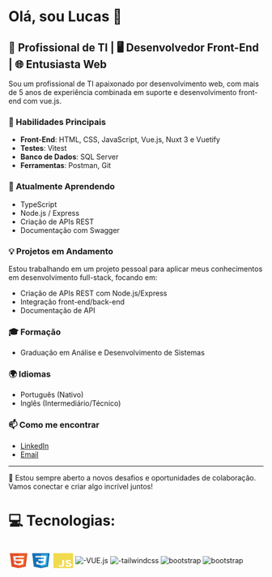 
# Olá, sou Lucas 👋

## 💼 Profissional de TI | 🖥️ Desenvolvedor Front-End | 🌐 Entusiasta Web

Sou um profissional de TI apaixonado por desenvolvimento web, com mais de 5 anos de experiência combinada em suporte e desenvolvimento front-end com vue.js.

### 🚀 Habilidades Principais

- **Front-End**: HTML, CSS, JavaScript, Vue.js, Nuxt 3 e Vuetify
- **Testes**: Vitest
- **Banco de Dados**: SQL Server
- **Ferramentas**: Postman, Git

### 🌱 Atualmente Aprendendo

- TypeScript
- Node.js / Express
- Criação de APIs REST
- Documentação com Swagger

### 💡 Projetos em Andamento

Estou trabalhando em um projeto pessoal para aplicar meus conhecimentos em desenvolvimento full-stack, focando em:
- Criação de APIs REST com Node.js/Express
- Integração front-end/back-end
- Documentação de API

### 🎓 Formação

- Graduação em Análise e Desenvolvimento de Sistemas

### 🌍 Idiomas

- Português (Nativo)
- Inglês (Intermediário/Técnico)

### 📫 Como me encontrar

- [LinkedIn](https://www.linkedin.com/in/lucasvicentedasilva/)
- [Email](mailto:lucassilva.fj@hotmail.com)

---

💬 Estou sempre aberto a novos desafios e oportunidades de colaboração. Vamos conectar e criar algo incrível juntos!

# 💻 Tecnologias:
<div style="display: inline_block"><br>
  <img align="center" alt="-HTML" height="30" width="40" src="https://raw.githubusercontent.com/devicons/devicon/master/icons/html5/html5-original.svg">
  <img align="center" alt="-CSS" height="30" width="40" src="https://raw.githubusercontent.com/devicons/devicon/master/icons/css3/css3-original.svg">
  <img align="center" alt="-Js" height="30" width="40" src="https://raw.githubusercontent.com/devicons/devicon/master/icons/javascript/javascript-plain.svg">
  <img align="center" alt="-VUE.js" height="30" width="40" src="https://cdn.jsdelivr.net/gh/devicons/devicon/icons/vuejs/vuejs-original.svg">
  <img align="center" alt="-tailwindcss" height="30" width="40" <img src="https://cdn.jsdelivr.net/gh/devicons/devicon@latest/icons/tailwindcss/tailwindcss-original.svg" />
  <img align="center" alt="bootstrap" height="30" width="40" <img src="https://cdn.jsdelivr.net/gh/devicons/devicon/icons/bootstrap/bootstrap-original.svg" />
 <img align="center" alt="bootstrap" height="30" width="40" <img src="https://cdn.jsdelivr.net/gh/devicons/devicon@latest/icons/nodejs/nodejs-original-wordmark.svg" />
  
            
          
</div>

